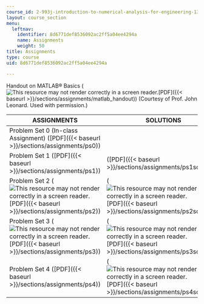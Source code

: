 ```yaml
---
course_id: 2-993j-introduction-to-numerical-analysis-for-engineering-13-002j-spring-2005
layout: course_section
menu:
  leftnav:
    identifier: 8d6771def8536092ac2ff5a04ee4294a
    name: Assignments
    weight: 50
title: Assignments
type: course
uid: 8d6771def8536092ac2ff5a04ee4294a

---
```


Handout on MATLAB® Basics (![This resource may not render correctly in a screen reader.](/images/inacessible.gif)[PDF]({{< baseurl >}}/sections/assignments/matlab_handout)) (Courtesy of Prof. John Leonard. Used with permission.)

| ASSIGNMENTS | SOLUTIONS |
| --- | --- |
| Problem Set 0 (In-class Assignment) ([PDF]({{< baseurl >}}/sections/assignments/ps0)) | &nbsp; |
| Problem Set 1 ([PDF]({{< baseurl >}}/sections/assignments/ps1)) | ([PDF]({{< baseurl >}}/sections/assignments/ps1solution)) |
| Problem Set 2 (![This resource may not render correctly in a screen reader.](/images/inacessible.gif)[PDF]({{< baseurl >}}/sections/assignments/ps2)) | (![This resource may not render correctly in a screen reader.](/images/inacessible.gif)[PDF]({{< baseurl >}}/sections/assignments/ps2solution)) |
| Problem Set 3 (![This resource may not render correctly in a screen reader.](/images/inacessible.gif)[PDF]({{< baseurl >}}/sections/assignments/ps3)) | (![This resource may not render correctly in a screen reader.](/images/inacessible.gif)[PDF]({{< baseurl >}}/sections/assignments/ps3solution)) |
| Problem Set 4 ([PDF]({{< baseurl >}}/sections/assignments/ps4)) | (![This resource may not render correctly in a screen reader.](/images/inacessible.gif)[PDF]({{< baseurl >}}/sections/assignments/ps4solution))